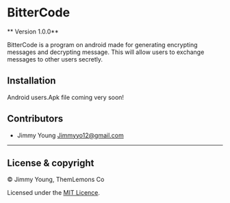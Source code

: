 # BitterCode

** Version 1.0.0**

BitterCode is a program on android made for generating encrypting messages and decrypting message. This will allow users to exchange messages to other users secretly.

## Installation

Android users.Apk file coming very soon!


## Contributors 

 - Jimmy Young <Jimmyyo12@gmail.com>
---

## License & copyright

© Jimmy Young, ThemLemons Co

Licensed under the [MIT Licence](LICENSE).